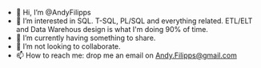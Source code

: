 - 👋 Hi, I’m @AndyFilipps
- 👀 I’m interested in SQL. T-SQL, PL/SQL and everything related. ETL/ELT and Data Warehous design is what I'm doing 90% of time.
- 🌱 I’m currently having something to share.
- 💞️ I’m not looking to collaborate.
- 📫 How to reach me: drop me an email on Andy.Filipps@gmail.com

<!---
AndyFilipps/AndyFilipps is a ✨ special ✨ repository because its `README.md` (this file) appears on your GitHub profile.
You can click the Preview link to take a look at your changes.
--->
